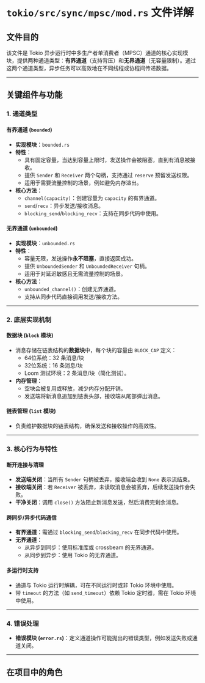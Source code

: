 # `tokio/src/sync/mpsc/mod.rs` 文件详解

## 文件目的
该文件是 Tokio 异步运行时中多生产者单消费者（MPSC）通道的核心实现模块，提供两种通道类型：**有界通道**（支持背压）和**无界通道**（无容量限制）。通过这两个通道类型，异步任务可以高效地在不同线程或协程间传递数据。

---

## 关键组件与功能

### 1. **通道类型**
#### **有界通道 (`bounded`)**  
- **实现模块**：`bounded.rs`  
- **特性**：  
  - 具有固定容量，当达到容量上限时，发送操作会被阻塞，直到有消息被接收。  
  - 提供 `Sender` 和 `Receiver` 两个句柄，支持通过 `reserve` 预留发送权限。  
  - 适用于需要流量控制的场景，例如避免内存溢出。  
- **核心方法**：  
  - `channel(capacity)`：创建容量为 `capacity` 的有界通道。  
  - `send`/`recv`：异步发送/接收消息。  
  - `blocking_send`/`blocking_recv`：支持在同步代码中使用。

#### **无界通道 (`unbounded`)**  
- **实现模块**：`unbounded.rs`  
- **特性**：  
  - 容量无限，发送操作**永不阻塞**，直接返回成功。  
  - 提供 `UnboundedSender` 和 `UnboundedReceiver` 句柄。  
  - 适用于对延迟敏感且无需流量控制的场景。  
- **核心方法**：  
  - `unbounded_channel()`：创建无界通道。  
  - 支持从同步代码直接调用发送/接收方法。

---

### 2. **底层实现机制**
#### **数据块 (`block` 模块)**  
- 消息存储在链表结构的**数据块**中，每个块的容量由 `BLOCK_CAP` 定义：  
  - 64位系统：32 条消息/块  
  - 32位系统：16 条消息/块  
  - Loom 测试环境：2 条消息/块（简化测试）。  
- **内存管理**：  
  - 空块会被复用或释放，减少内存分配开销。  
  - 发送端将新消息追加到链表头部，接收端从尾部弹出消息。

#### **链表管理 (`list` 模块)**  
- 负责维护数据块的链表结构，确保发送和接收操作的高效性。

---

### 3. **核心行为与特性**
#### **断开连接与清理**
- **发送端关闭**：当所有 `Sender` 句柄被丢弃，接收端会收到 `None` 表示流结束。  
- **接收端关闭**：若 `Receiver` 被丢弃，未读取消息会被丢弃，后续发送操作会失败。  
- **干净关闭**：调用 `close()` 方法阻止新消息发送，然后消费完剩余消息。

#### **跨同步/异步代码通信**
- **有界通道**：需通过 `blocking_send`/`blocking_recv` 在同步代码中使用。  
- **无界通道**：  
  - 从异步到同步：使用标准库或 crossbeam 的无界通道。  
  - 从同步到异步：使用 Tokio 的无界通道。

#### **多运行时支持**
- 通道与 Tokio 运行时解耦，可在不同运行时或非 Tokio 环境中使用。  
- 带 `timeout` 的方法（如 `send_timeout`）依赖 Tokio 定时器，需在 Tokio 环境中使用。

---

### 4. **错误处理**
- **错误模块 (`error.rs`)**：定义通道操作可能抛出的错误类型，例如发送失败或通道关闭。

---

## 在项目中的角色